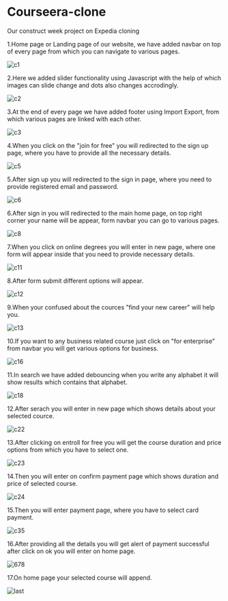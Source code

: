# Courseera-clone

Our construct week project on Expedia cloning

1.Home page or Landing page of our website, we have added navbar on top of every page from which you can navigate to various pages.

![c1](https://user-images.githubusercontent.com/99031812/161405174-a7fc0525-3920-4213-8712-4daf24c1d6bd.PNG)

2.Here we added slider functionality using Javascript with the help of which images can slide change and dots also changes accrodingly.

![c2](https://user-images.githubusercontent.com/99031812/161410155-cd544eec-741b-4e51-a8bd-bb07bd28d04e.PNG)

3.At the end of every page we have added footer using Import Export, from which various pages are linked with each other.

![c3](https://user-images.githubusercontent.com/99031812/161410514-93e38b82-c78c-403b-99b1-06c5301a278d.PNG)

4.When you click on the "join for free" you will redirected to the sign up page, where you have to provide all the necessary details.

![c5](https://user-images.githubusercontent.com/99031812/161410334-81ae7f8d-b6c0-4f1e-89cc-c4b6bead9162.PNG)

5.After sign up you will redirected to the sign in page, where you need to provide registered email and password.

![c6](https://user-images.githubusercontent.com/99031812/161410339-5264698b-3eb5-4bd4-af50-769d13a535e2.PNG)

6.After sign in you will redirected to the main home page, on top right corner your name will be appear, form navbar you can go to various pages.

![c8](https://user-images.githubusercontent.com/99031812/161410590-1d60de62-52a3-4462-9534-8a0b0c6b48db.PNG)

7.When you click on online degrees you will enter in new page, where one form will appear inside that you need to provide necessary details.

![c11](https://user-images.githubusercontent.com/99031812/161410693-98e1992e-75ea-4ba2-b06f-6eaa1d9f81c6.PNG)

8.After form submit different options will appear.

![c12](https://user-images.githubusercontent.com/99031812/161410754-d3cb0ac7-8aeb-4a49-a176-6bff263c04db.PNG)

9.When your confused about the cources "find your new career" will help you.

![c13](https://user-images.githubusercontent.com/99031812/161411263-9793a977-2756-4837-b4fa-269a6a38bdbc.PNG)

10.If you want to any business related course just click on "for enterprise" from navbar you will get various options for business.

![c16](https://user-images.githubusercontent.com/99031812/161411399-01619d29-ffc4-459e-bafd-4835920363a5.PNG)

11.In search we have added debouncing when you write any alphabet it will show results which contains that alphabet.

![c18](https://user-images.githubusercontent.com/99031812/161411482-45f68e94-61b8-4f4c-95cb-4473773c7ba9.PNG)

12.After serach you will enter in new page which shows details about your selected cource.

![c22](https://user-images.githubusercontent.com/99031812/161412544-c6dc1587-a2bb-421f-ac61-239e80532698.PNG)

13.After clicking on entroll for free you will get the course duration and price options from which you have to select one.

 ![c23](https://user-images.githubusercontent.com/99031812/161412880-57196dc2-22c6-4136-8abb-650a8a7e55c5.PNG)
 
14.Then you will enter on confirm payment page which shows duration and price of selected course.

![c24](https://user-images.githubusercontent.com/99031812/161413260-bc54d6e5-abf4-4769-a06c-2b0092d175d6.PNG)

15.Then you will enter payment page, where you have to select card payment.

![c35](https://user-images.githubusercontent.com/99031812/161413319-375af9b7-4aa0-4afa-9047-6676495837c0.PNG)

16.After providing all the details you will get alert of payment successful after click on ok you will enter on home page. 

![678](https://user-images.githubusercontent.com/99031812/161413637-79689b63-9e1e-4dfa-973b-48731bee6690.PNG)

17.On home page your selected course will append.

![last](https://user-images.githubusercontent.com/99031812/161413807-eb1f017f-48fe-4c65-9812-f763039641c6.PNG)
















